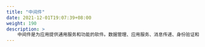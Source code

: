 ```yaml
---
title: "中间件"
date: 2021-12-01T19:07:39+08:00
weight: 190
description: >
    中间件是为应用提供通用服务和功能的软件。数据管理、应用服务、消息传递、身份验证和 API 管理通常都要通过中间件。
---
```


